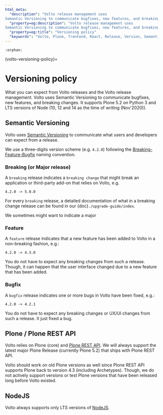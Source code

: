 ```yaml
---
html_meta:
  "description": "Volto release management uses
Semantic Versioning to communicate bugfixes, new features, and breaking changes."
  "property=og:description": "Volto release management uses
Semantic Versioning to communicate bugfixes, new features, and breaking changes."
  "property=og:title": "Versioning policy"
  "keywords": "Volto, Plone, frontend, React, Release, Version, Semantic"
---
```


```{eval-rst}
:orphan:
```

(volto-versioning-policy)=

# Versioning policy

What you can expect from Volto releases and the Volto release management. Volto uses
Semantic Versioning to communicate bugfixes, new features, and breaking changes. It
supports Plone 5.2 on Python 3 and LTS versions of Node (10, 12 and 14 as the time of
writing (Nov'2020)).

## Semantic Versioning

Volto uses [Semantic Versioning](https://semver.org/) to communicate what users and developers can expect from a release.

We use a three-digits version scheme (e.g. `4.2.0`) following the [Breaking-Feature-Bugfix](
https://medium.com/sapioit/why-having-3-numbers-in-the-version-name-is-bad-92fc1f6bc73c) naming convention.

### Breaking (or Major release)

A `breaking` release indicates a `breaking change` that might break an application or third-party add-on that relies on Volto, e.g.

````
4.2.0 -> 5.0.0
````

For every `breaking` release, a detailed documentation of what in a breaking change release can be found in our {doc}`./upgrade-guide/index`.

We sometimes might want to indicate a major

### Feature

A `feature` release indicates that a new feature has been added to Volto in a non-breaking fashion, e.g.:

````
4.2.0 -> 4.3.0
````

You do not have to expect any breaking changes from such a release. Though, it can happen that the user interface changed due to a new feature that has been added.

### Bugfix

A `bugfix` release indicates one or more bugs in Volto have been fixed, e.g.:

````
4.2.0 -> 4.2.1
````

You do not have to expect any breaking changes or UX/UI changes from such a release. It just fixed a bug.


## Plone / Plone REST API

Volto relies on Plone (core) and [Plone REST API](https://pypi.org/project/plone.restapi/). We will always support the latest major Plone Release (currently Plone 5.2) that ships with Plone REST API.

Volto should work on old Plone versions as well since Plone REST API supports Plone back to version 4.3 (including Archetypes). Though, we do not actively support versions or test Plone versions that have been released long before Volto existed.

## NodeJS

Volto always supports only LTS versions of [NodeJS](https://nodejs.org/en/about/releases/).
